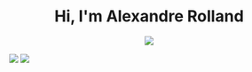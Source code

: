 <h1 align="center">Hi, I'm Alexandre Rolland</h1>

<p align="center">
  <a href="https://skillicons.dev">
    <img src="https://skillicons.dev/icons?i=cpp,deno,django,css,docker,bash,express,flask,firebase,cs,androidstudio,git,bootstrap,codepen,babel,c,html,github,kotlin,go,js,heroku,java,graphql,maven,mongodb,md,nginx,linux,mysql,netlify,nodejs,postman,vue,php,raspberrypi,nuxtjs,sass,svelte,tailwind,react,vercel,threejs,ts,unity,vite,vim,vscode,unreal&perline=7" />
  </a>
</p>

<img align="center" src="https://github-readme-stats.anuraghazra1.vercel.app/api?username=Xelame&theme=dark&show_icons=true&count_private=true" />
<img align="center" src="https://github-readme-stats.anuraghazra1.vercel.app/api/top-langs/?username=Xelame&theme=dark&hide_border=false&no-bg=true&no-frame=true&langs_count=3"/>
